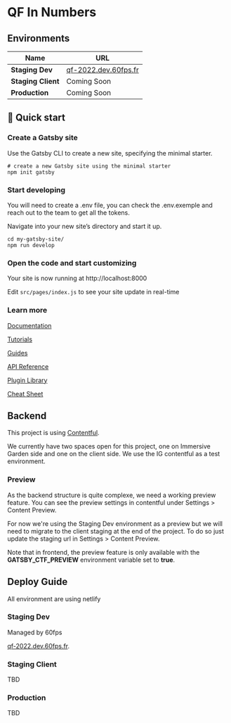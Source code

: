 # QF In Numbers

## Environments

| Name               | URL                                                  |
| ------------------ | ---------------------------------------------------- |
| **Staging Dev**    | [qf-2022.dev.60fps.fr](https://qf-2022.dev.60fps.fr) |
| **Staging Client** | Coming Soon                                          |
| **Production**     | Coming Soon                                          |

## 🚀 Quick start

### Create a Gatsby site

Use the Gatsby CLI to create a new site, specifying the minimal starter.

```shell
# create a new Gatsby site using the minimal starter
npm init gatsby
```

### Start developing

You will need to create a .env file, you can check the .env.exemple and reach out to the team to get all the tokens.

Navigate into your new site’s directory and start it up.

```shell
cd my-gatsby-site/
npm run develop
```

### Open the code and start customizing

Your site is now running at http://localhost:8000

Edit `src/pages/index.js` to see your site update in real-time

### Learn more

[Documentation](https://www.gatsbyjs.com/docs/?utm_source=starter&utm_medium=readme&utm_campaign=minimal-starter)

[Tutorials](https://www.gatsbyjs.com/tutorial/?utm_source=starter&utm_medium=readme&utm_campaign=minimal-starter)

[Guides](https://www.gatsbyjs.com/tutorial/?utm_source=starter&utm_medium=readme&utm_campaign=minimal-starter)

[API Reference](https://www.gatsbyjs.com/docs/api-reference/?utm_source=starter&utm_medium=readme&utm_campaign=minimal-starter)

[Plugin Library](https://www.gatsbyjs.com/plugins?utm_source=starter&utm_medium=readme&utm_campaign=minimal-starter)

[Cheat Sheet](https://www.gatsbyjs.com/docs/cheat-sheet/?utm_source=starter&utm_medium=readme&utm_campaign=minimal-starter)

## Backend

This project is using [Contentful](https://app.contentful.com/).

We currently have two spaces open for this project, one on Immersive Garden side and one on the client side. We use the IG contentful as a test environment.

### Preview

As the backend structure is quite complexe, we need a working preview feature.
You can see the preview settings in contentful under Settings > Content Preview.

For now we're using the Staging Dev environment as a preview but we will need to migrate to the client staging at the end of the project.
To do so just update the staging url in Settings > Content Preview.

Note that in frontend, the preview feature is only available with the **GATSBY_CTF_PREVIEW** environment variable set to **true**.

## Deploy Guide

All environment are using netlify

### Staging Dev

Managed by 60fps

[qf-2022.dev.60fps.fr](https://qf-2022.dev.60fps.fr).

### Staging Client

TBD

### Production

TBD

